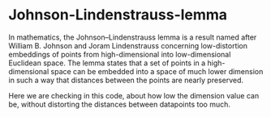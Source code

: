 # Johnson-Lindenstrauss-lemma
In mathematics, the Johnson–Lindenstrauss lemma is a result named after William B. Johnson and Joram Lindenstrauss concerning low-distortion embeddings of points from high-dimensional into low-dimensional Euclidean space. The lemma states that a set of points in a high-dimensional space can be embedded into a space of much lower dimension in such a way that distances between the points are nearly preserved.

Here we are checking in this code, about how low the dimension value can be, without distorting the distances between datapoints too much.
